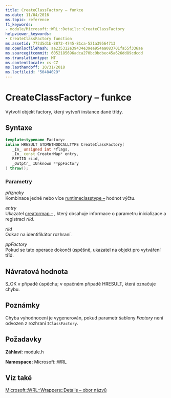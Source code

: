 ```yaml
---
title: CreateClassFactory – funkce
ms.date: 11/04/2016
ms.topic: reference
f1_keywords:
- module/Microsoft::WRL::Details::CreateClassFactory
helpviewer_keywords:
- CreateClassFactory function
ms.assetid: 772d5d1b-8872-4745-81ca-521a39564713
ms.openlocfilehash: aa235312e39434e39ea954aa083701fa55f336ae
ms.sourcegitcommit: 6052185696adca270bc9bdbec45a626dd89cdcdd
ms.translationtype: MT
ms.contentlocale: cs-CZ
ms.lasthandoff: 10/31/2018
ms.locfileid: "50484029"
---
```

# <a name="createclassfactory-function"></a>CreateClassFactory – funkce

Vytvoří objekt factory, který vytvoří instance dané třídy.

## <a name="syntax"></a>Syntaxe

```cpp
template<typename Factory>
inline HRESULT STDMETHODCALLTYPE CreateClassFactory(
   _In_ unsigned int *flags,
   _In_ const CreatorMap* entry,
   REFIID riid,
   _Outptr_ IUnknown **ppFactory
) throw();
```

### <a name="parameters"></a>Parametry

*příznaky*<br/>
Kombinace jedné nebo více [runtimeclasstype –](../windows/runtimeclasstype-enumeration.md) hodnot výčtu.

*entry*<br/>
Ukazatel [creatormap –](../windows/creatormap-structure.md) , který obsahuje informace o parametru inicializace a registraci *riid*.

*riid*<br/>
Odkaz na identifikátor rozhraní.

*ppFactory*<br/>
Pokud se tato operace dokončí úspěšně, ukazatel na objekt pro vytváření tříd.

## <a name="return-value"></a>Návratová hodnota

S_OK v případě úspěchu; v opačném případě HRESULT, která označuje chybu.

## <a name="remarks"></a>Poznámky

Chyba vyhodnocení je vygenerován, pokud parametr šablony *Factory* není odvozen z rozhraní `IClassFactory`.

## <a name="requirements"></a>Požadavky

**Záhlaví:** module.h

**Namespace:** Microsoft::WRL

## <a name="see-also"></a>Viz také

[Microsoft::WRL::Wrappers::Details – obor názvů](../windows/microsoft-wrl-wrappers-details-namespace.md)